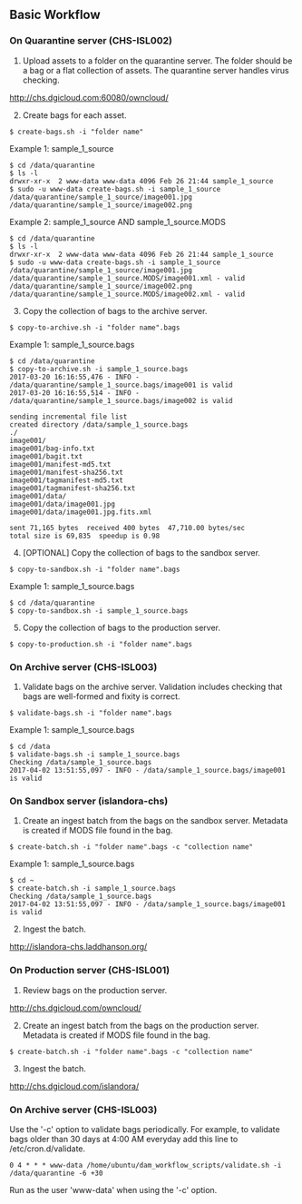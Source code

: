 ## Basic Workflow

### On Quarantine server (CHS-ISL002)

1. Upload assets to a folder on the quarantine server.  The folder should be a bag or a flat collection of assets.  The quarantine server handles virus checking.

  http://chs.dgicloud.com:60080/owncloud/
  
2. Create bags for each asset.

  ~~~
  $ create-bags.sh -i "folder name"
  ~~~

  Example 1: sample_1_source
  
  ~~~
  $ cd /data/quarantine
  $ ls -l
  drwxr-xr-x  2 www-data www-data 4096 Feb 26 21:44 sample_1_source
  $ sudo -u www-data create-bags.sh -i sample_1_source
  /data/quarantine/sample_1_source/image001.jpg
  /data/quarantine/sample_1_source/image002.png
  ~~~
  
  Example 2: sample_1_source AND sample_1_source.MODS

  ~~~
  $ cd /data/quarantine
  $ ls -l
  drwxr-xr-x  2 www-data www-data 4096 Feb 26 21:44 sample_1_source
  $ sudo -u www-data create-bags.sh -i sample_1_source
  /data/quarantine/sample_1_source/image001.jpg
  /data/quarantine/sample_1_source.MODS/image001.xml - valid
  /data/quarantine/sample_1_source/image002.png
  /data/quarantine/sample_1_source.MODS/image002.xml - valid
  ~~~

3. Copy the collection of bags to the archive server.

  ~~~
  $ copy-to-archive.sh -i "folder name".bags
  ~~~

  Example 1: sample_1_source.bags
  
  ~~~
  $ cd /data/quarantine
  $ copy-to-archive.sh -i sample_1_source.bags
  2017-03-20 16:16:55,476 - INFO - /data/quarantine/sample_1_source.bags/image001 is valid
  2017-03-20 16:16:55,514 - INFO - /data/quarantine/sample_1_source.bags/image002 is valid

  sending incremental file list
  created directory /data/sample_1_source.bags
  ./
  image001/
  image001/bag-info.txt
  image001/bagit.txt
  image001/manifest-md5.txt
  image001/manifest-sha256.txt
  image001/tagmanifest-md5.txt
  image001/tagmanifest-sha256.txt
  image001/data/
  image001/data/image001.jpg
  image001/data/image001.jpg.fits.xml

  sent 71,165 bytes  received 400 bytes  47,710.00 bytes/sec
  total size is 69,835  speedup is 0.98
  ~~~
  
4. [OPTIONAL] Copy the collection of bags to the sandbox server.

  ~~~
  $ copy-to-sandbox.sh -i "folder name".bags
  ~~~

  Example 1: sample_1_source.bags
  
  ~~~
  $ cd /data/quarantine
  $ copy-to-sandbox.sh -i sample_1_source.bags
  ~~~
  
5. Copy the collection of bags to the production server.

  ~~~
  $ copy-to-production.sh -i "folder name".bags
  ~~~

### On Archive server (CHS-ISL003)

1. Validate bags on the archive server.  Validation includes checking that bags are well-formed and fixity is correct.

  ~~~
  $ validate-bags.sh -i "folder name".bags
  ~~~

  Example 1: sample_1_source.bags
  
  ~~~
  $ cd /data
  $ validate-bags.sh -i sample_1_source.bags
  Checking /data/sample_1_source.bags
  2017-04-02 13:51:55,097 - INFO - /data/sample_1_source.bags/image001 is valid
  ~~~

### On Sandbox server (islandora-chs)

1. Create an ingest batch from the bags on the sandbox server.  Metadata is created if MODS file found in the bag.

  ~~~
  $ create-batch.sh -i "folder name".bags -c "collection name"
  ~~~
  
  Example 1: sample_1_source.bags
  
  ~~~
  $ cd ~
  $ create-batch.sh -i sample_1_source.bags
  Checking /data/sample_1_source.bags
  2017-04-02 13:51:55,097 - INFO - /data/sample_1_source.bags/image001 is valid
  ~~~

2. Ingest the batch.

  http://islandora-chs.laddhanson.org/

### On Production server (CHS-ISL001)

1. Review bags on the production server.

  http://chs.dgicloud.com/owncloud/

2. Create an ingest batch from the bags on the production server.  Metadata is created if MODS file found in the bag.

  ~~~
  $ create-batch.sh -i "folder name".bags -c "collection name"
  ~~~

3. Ingest the batch.

  http://chs.dgicloud.com/islandora/
  
### On Archive server (CHS-ISL003)

Use the '-c' option to validate bags periodically.  For example, to validate bags older than 30 days at 4:00 AM everyday add this line to /etc/cron.d/validate.

~~~
0 4 * * * www-data /home/ubuntu/dam_workflow_scripts/validate.sh -i /data/quarantine -6 +30
~~~

Run as the user 'www-data' when using the '-c' option.
